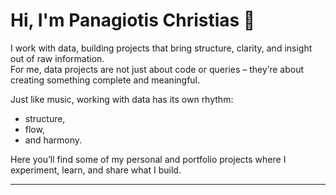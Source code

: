 # Hi, I'm Panagiotis Christias 👋

I work with data, building projects that bring structure, clarity, and insight out of raw information.  
For me, data projects are not just about code or queries – they’re about creating something complete and meaningful.  

Just like music, working with data has its own rhythm:  
- structure,  
- flow,  
- and harmony.  

Here you’ll find some of my personal and portfolio projects where I experiment, learn, and share what I build.  

---
